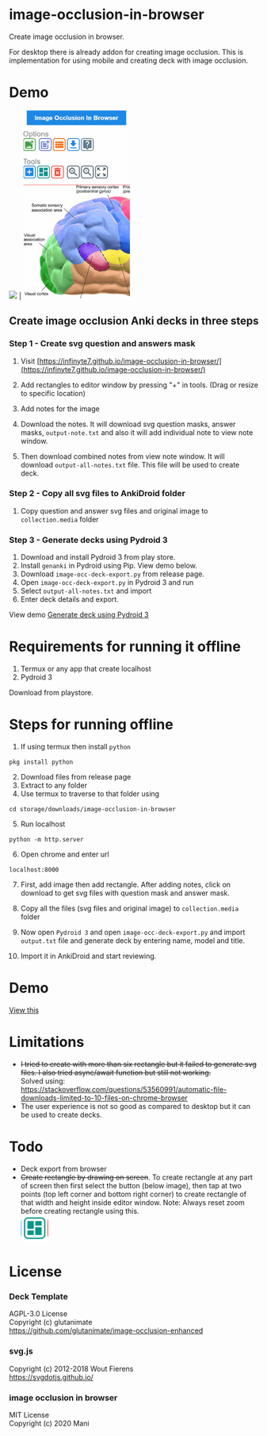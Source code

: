 # image-occlusion-in-browser

Create image occlusion in browser. 

For desktop there is already addon for creating image occlusion. This is implementation for using mobile and creating deck with image occlusion.


# Demo
<img src="demo/demo_create.gif" height="380"></img> | <img src="demo/demo_draw_anywhere.gif" height="380"></img>

## Create image occlusion Anki decks in three steps

### Step 1 - Create svg question and answers mask 

1. Visit
[https://infinyte7.github.io/image-occlusion-in-browser/](https://infinyte7.github.io/image-occlusion-in-browser/)

2. Add rectangles to editor window by pressing "+" in tools.
(Drag or resize to specific location)

3. Add notes for the image

4. Download the notes. It will download svg question masks, answer masks, ```output-note.txt``` and also it will add individual note to view note window.

5. Then download combined notes from view note window. It will download ```output-all-notes.txt``` file. This file will be used to create deck.

### Step 2 - Copy all svg files to AnkiDroid folder
1. Copy question and answer svg files and original image to ```collection.media``` folder

### Step 3 - Generate decks using Pydroid 3
1. Download and install Pydroid 3 from play store.
2. Install ```genanki``` in Pydroid using Pip. View demo below.
3. Download ```image-occ-deck-export.py``` from release page.
4. Open ```image-occ-deck-export.py``` in Pydroid 3 and run
5. Select ```output-all-notes.txt``` and import 
6. Enter deck details and export.

View demo [Generate deck using Pydroid 3](demo/demo_pydroid_3.gif)

# Requirements for running it offline
1. Termux or any app that create localhost
2. Pydroid 3

Download from playstore.

# Steps for running offline

1. If using termux then install ```python```
```
pkg install python
```
2. Download files from release page
3. Extract to any folder
4. Use termux to traverse to that folder using 

```
cd storage/downloads/image-occlusion-in-browser
```
5. Run localhost

```
python -m http.server
```

6. Open chrome and enter url
```
localhost:8000
```
7. First, add image then add rectangle. After adding notes, click on download to get svg files with question mask and answer mask. 

8. Copy all the files (svg files and original image) to ```collection.media``` folder

9. Now open ```Pydroid 3``` and open ```image-occ-deck-export.py``` and import ```output.txt``` file and generate deck by entering name, model and title.

10. Import it in AnkiDroid and start reviewing.

# Demo
[View this](demo/demo_img_occ.gif)

# Limitations
- <s>I tried to create with more than six rectangle but it failed to generate svg files. I also tried async/await function but still not working.</s> 
<br>Solved using: https://stackoverflow.com/questions/53560991/automatic-file-downloads-limited-to-10-files-on-chrome-browser
- The user experience is not so good as compared to desktop but it can be used to create decks.

# Todo
- Deck export from browser
- <s>Create rectangle by drawing on screen</s>. To create rectangle at any part of screen then first select the button (below image), then tap at two points (top left corner and bottom right corner) to create rectangle of that width and height inside editor window. Note: Always reset zoom before creating rectangle using this.
<br>![](demo/select_to_create.PNG)


# License
### Deck Template
AGPL-3.0 License
<br>Copyright (c) glutanimate
<br>https://github.com/glutanimate/image-occlusion-enhanced

### svg.js
Copyright (c) 2012-2018 Wout Fierens
<br>https://svgdotjs.github.io/

### image occlusion in browser
MIT License
<br>Copyright (c) 2020 Mani

